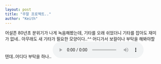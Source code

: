```yaml
---
layout: post
title: "주말 프로젝트.."
author: "Keith"
---
```


어설픈 80년초 분위기가 나게 녹음해봤는데, 기타를 오래 쉬었더니 기타를 잡아도 재미가 없네..
아무래도 새 기타가 필요한 모양이다..^^
어디가서 보컬이나 부탁을 해봐야할텐데..어디다 부탁을 하나..
<audio src="/assets/images/a8ebf95ef555c1ba764373c043b45256.mp3" controls preload></audio>



